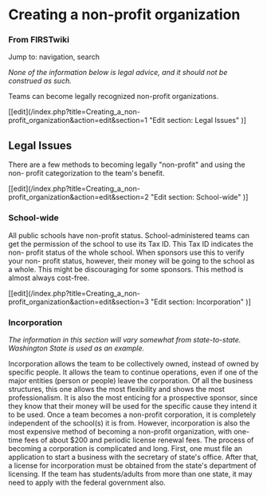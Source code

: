 # Creating a non-profit organization

### From FIRSTwiki

Jump to: navigation, search

_None of the information below is legal advice, and it should not be construed
as such._

Teams can become legally recognized non-profit organizations.

[[edit](/index.php?title=Creating_a_non-
profit_organization&action=edit&section=1 "Edit section: Legal Issues" )]

##  Legal Issues

There are a few methods to becoming legally "non-profit" and using the non-
profit categorization to the team's benefit.

[[edit](/index.php?title=Creating_a_non-
profit_organization&action=edit&section=2 "Edit section: School-wide" )]

###  School-wide

All public schools have non-profit status. School-administered teams can get
the permission of the school to use its Tax ID. This Tax ID indicates the non-
profit status of the whole school. When sponsors use this to verify your non-
profit status, however, their money will be going to the school as a whole.
This might be discouraging for some sponsors. This method is almost always
cost-free.

[[edit](/index.php?title=Creating_a_non-
profit_organization&action=edit&section=3 "Edit section: Incorporation" )]

###  Incorporation

_The information in this section will vary somewhat from state-to-state.
Washington State is used as an example._

Incorporation allows the team to be collectively owned, instead of owned by
specific people. It allows the team to continue operations, even if one of the
major entities (person or people) leave the corporation. Of all the business
structures, this one allows the most flexibility and shows the most
professionalism. It is also the most enticing for a prospective sponsor, since
they know that their money will be used for the specific cause they intend it
to be used. Once a team becomes a non-profit corporation, it is completely
independent of the school(s) it is from. However, incorporation is also the
most expensive method of becoming a non-profit organization, with one-time
fees of about $200 and periodic license renewal fees. The process of becoming
a corporation is complicated and long. First, one must file an application to
start a business with the secretary of state's office. After that, a license
for incorporation must be obtained from the state's department of licensing.
If the team has students/adults from more than one state, it may need to apply
with the federal government also.

